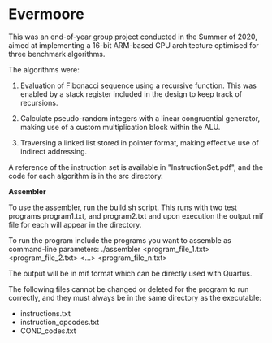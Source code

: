 # Evermoore

This was an end-of-year group project conducted in the Summer of 2020, aimed at implementing a 16-bit ARM-based CPU architecture optimised for three benchmark algorithms.

The algorithms were:
1. Evaluation of Fibonacci sequence using a recursive function. This was enabled by a stack register included in the design to keep track of recursions.

2. Calculate pseudo-random integers with a linear congruential generator, making use of a custom multiplication block within the ALU.

3. Traversing a linked list stored in pointer format, making effective use of indirect addressing.

A reference of the instruction set is available in "InstructionSet.pdf", and the code for each algorithm is in the src directory.

**Assembler**

To use the assembler, run the build.sh script. This runs with two test programs program1.txt, and program2.txt and upon execution the output mif file for each will appear in the directory.

To run the program include the programs you want to assemble as command-line parameters:
./assembler <program_file_1.txt> <program_file_2.txt> <...> <program_file_n.txt>

The output will be in mif format which can be directly used with Quartus.

The following files cannot be changed or deleted for the program to run correctly, and they must always be in the same directory as the executable:
- instructions.txt
- instruction_opcodes.txt
- COND_codes.txt
